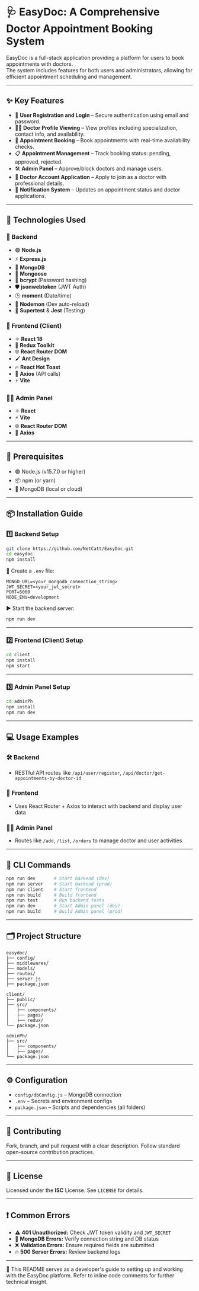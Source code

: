 
# 🩺 EasyDoc: A Comprehensive Doctor Appointment Booking System

EasyDoc is a full-stack application providing a platform for users to book appointments with doctors.  
The system includes features for both users and administrators, allowing for efficient appointment scheduling and management.

---

## ✨ Key Features

- 🔐 **User Registration and Login** – Secure authentication using email and password.
- 👨‍⚕️ **Doctor Profile Viewing** – View profiles including specialization, contact info, and availability.
- 📅 **Appointment Booking** – Book appointments with real-time availability checks.
- 📋 **Appointment Management** – Track booking status: pending, approved, rejected.
- 🛠️ **Admin Panel** – Approve/block doctors and manage users.
- 📝 **Doctor Account Application** – Apply to join as a doctor with professional details.
- 🔔 **Notification System** – Updates on appointment status and doctor applications.

---

## 🚀 Technologies Used

### 🔧 Backend
- 🟢 **Node.js**
- ⚡ **Express.js**
- 🍃 **MongoDB**
- 🧬 **Mongoose**
- 🧂 **bcrypt** (Password hashing)
- 🛡️ **jsonwebtoken** (JWT Auth)
- 🕒 **moment** (Date/time)
- 🔁 **Nodemon** (Dev auto-reload)
- 🧪 **Supertest** & **Jest** (Testing)

### 🎨 Frontend (Client)
- ⚛️ **React 18**
- 🧠 **Redux Toolkit**
- 🌐 **React Router DOM**
- 🖌️ **Ant Design**
- 🔥 **React Hot Toast**
- 📡 **Axios** (API calls)
- ⚡ **Vite**

### 🧑‍💼 Admin Panel
- ⚛️ **React**
- ⚡ **Vite**
- 🌐 **React Router DOM**
- 📡 **Axios**

---

## 🧰 Prerequisites

- 🟢 Node.js (v15.7.0 or higher)
- 📦 npm (or yarn)
- 🍃 MongoDB (local or cloud)

---

## 📦 Installation Guide

### 1️⃣ Backend Setup

```bash
git clone https://github.com/NetCatt/EasyDoc.git
cd easydoc
npm install
```

🔐 Create a `.env` file:

```env
MONGO_URL=<your_mongodb_connection_string>
JWT_SECRET=<your_jwt_secret>
PORT=5000
NODE_ENV=development
```

▶️ Start the backend server:

```bash
npm run dev
```

---

### 2️⃣ Frontend (Client) Setup

```bash
cd client
npm install
npm start
```

---

### 3️⃣ Admin Panel Setup

```bash
cd adminPh
npm install
npm run dev
```

---

## 💻 Usage Examples

### 🛠️ Backend
- RESTful API routes like `/api/user/register`, `/api/doctor/get-appointments-by-doctor-id`

### 🎯 Frontend
- Uses React Router + Axios to interact with backend and display user data

### 🧑‍💼 Admin Panel
- Routes like `/add`, `/list`, `/orders` to manage doctor and user activities

---

## 📜 CLI Commands

```bash
npm run dev       # Start backend (dev)
npm run server    # Start backend (prod)
npm run client    # Start frontend
npm run build     # Build frontend
npm run test      # Run backend tests
npm run dev       # Start Admin panel (dev)
npm run build     # Build Admin panel (prod)
```

---

## 🗂 Project Structure

```
easydoc/
├── config/
├── middlewares/
├── models/
├── routes/
├── server.js
├── package.json

client/
├── public/
├── src/
│   ├── components/
│   ├── pages/
│   ├── redux/
└── package.json

adminPh/
├── src/
│   ├── components/
│   ├── pages/
└── package.json
```

---

## ⚙️ Configuration

- `config/dbConfig.js` – MongoDB connection
- `.env` – Secrets and environment configs
- `package.json` – Scripts and dependencies (all folders)

---

## 🤝 Contributing

Fork, branch, and pull request with a clear description. Follow standard open-source contribution practices.

---

## 📄 License

Licensed under the **ISC** License. See `LICENSE` for details.

---

## ❗ Common Errors

- ⚠️ **401 Unauthorized:** Check JWT token validity and `JWT_SECRET`
- 🛑 **MongoDB Errors:** Verify connection string and DB status
- ❌ **Validation Errors:** Ensure required fields are submitted
- 🔥 **500 Server Errors:** Review backend logs

---

🧠 This README serves as a developer's guide to setting up and working with the EasyDoc platform. Refer to inline code comments for further technical insight.
